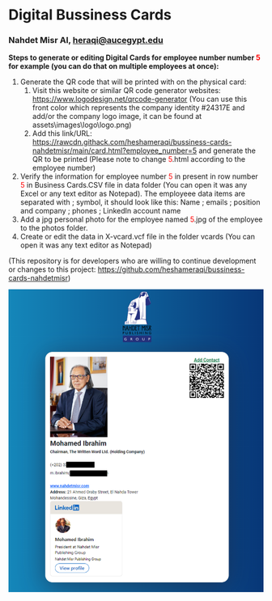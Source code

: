# Digital Bussiness Cards #
### Nahdet Misr AI, heraqi@aucegypt.edu ###

**Steps to generate or editing Digital Cards for employee number number <span style="color:red">5</span> for example (you can do that on multiple employees at once):**

1. Generate the QR code that will be printed with on the physical card:
	1. Visit this website or similar QR code generator websites: https://www.logodesign.net/qrcode-generator (You can use this front color which represents the company identity #24317E and add/or the company logo image, it can be found at assets\images\logo\logo.png)
	2. Add this link/URL: https://rawcdn.githack.com/heshameraqi/bussiness-cards-nahdetmisr/main/card.html?employee_number=5 and generate the QR to be printed (Please note to change <span style="color:red">5</span>.html according to the employee number)
2. Verify the information for employee number <span style="color:red">5</span> in present in row number <span style="color:red">5</span> in Business Cards.CSV file in data folder (You can open it was any Excel or any text editor as Notepad). The employeee data items are separated with ; symbol, it should look like this: Name ; emails ; position and company ; phones ; LinkedIn account name
3. Add a jpg personal photo for the employee named <span style="color:red">5</span>.jpg of the employee to the photos folder.
4. Create or edit the data in X-vcard.vcf file in the folder vcards (You can open it was any text editor as Notepad)

(This repository is for developers who are willing to continue development or changes to this project: https://github.com/heshameraqi/bussiness-cards-nahdetmisr)

![sample](./assets/Sample.png)